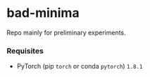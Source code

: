 # bad-minima

Repo mainly for preliminary experiments.

### Requisites

- PyTorch (pip `torch` or conda `pytorch`) `1.8.1`

